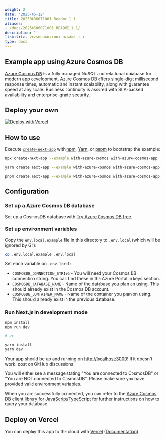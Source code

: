 ```yaml
---
weight: 2
date: '2025-06-12'
title: 20250606071001 Readme 1 1
aliases:
- /docs/20250606071001_README_1_1/
description: ''
linkTitle: 20250606071001 Readme 1 1
type: docs
---
```


## Example app using Azure Cosmos DB

[Azure Cosmos DB](https://azure.microsoft.com/en-in/products/cosmos-db) is a fully managed NoSQL and relational database for modern app development. Azure Cosmos DB offers single-digit millisecond response times, automatic and instant scalability, along with guarantee speed at any scale. Business continuity is assured with SLA-backed availability and enterprise-grade security.

## Deploy your own

[![Deploy with Vercel](https://vercel.com/button)](https://vercel.com/new/clone?project-name=with-azure-cosmos&repository-name=with-azure-cosmos&repository-url=https%3A%2F%2Fgithub.com%2Fvercel%2Fnext.js%2Ftree%2Fcanary%2Fexamples%2Fwith-azure-cosmos&integration-ids=oac_mPA9PZCLjkhQGhlA5zntNs0L)

## How to use

Execute [`create-next-app`](https://github.com/vercel/next.js/tree/canary/packages/create-next-app) with [npm](https://docs.npmjs.com/cli/init), [Yarn](https://yarnpkg.com/lang/en/docs/cli/create/), or [pnpm](https://pnpm.io) to bootstrap the example:

```bash
npx create-next-app --example with-azure-cosmos with-azure-cosmos-app
```

```bash
yarn create next-app --example with-azure-cosmos with-azure-cosmos-app
```

```bash
pnpm create next-app --example with-azure-cosmos with-azure-cosmos-app
```

## Configuration

### Set up a Azure Cosmos DB database

Set up a CosmosDB database with [Try Azure Cosmos DB free](https://cosmos.azure.com/try/).

### Set up environment variables

Copy the `env.local.example` file in this directory to `.env.local` (which will be ignored by Git):

```bash
cp .env.local.example .env.local
```

Set each variable on `.env.local`:

- `COSMOSDB_CONNECTION_STRING` - You will need your Cosmos DB connection string. You can find these in the Azure Portal in keys section.
- `COSMOSDB_DATABASE_NAME` - Name of the database you plan on using. This should already exist in the Cosmos DB account.
- `COSMOSDB_CONTAINER_NAME` - Name of the container you plan on using. This should already exist in the previous database.

### Run Next.js in development mode

```bash
npm install
npm run dev

# or

yarn install
yarn dev
```

Your app should be up and running on [http://localhost:3000](http://localhost:3000)! If it doesn't work, post on [GitHub discussions](https://github.com/vercel/next.js/discussions).

You will either see a message stating "You are connected to CosmosDB" or "You are NOT connected to CosmosDB". Please make sure you have provided valid environment variables.

When you are successfully connected, you can refer to the [Azure Cosmos DB client library for JavaScript/TypeScript](https://github.com/Azure/azure-sdk-for-js/tree/main/sdk/cosmosdb/cosmos) for further instructions on how to query your database.

## Deploy on Vercel

You can deploy this app to the cloud with [Vercel](https://vercel.com?utm_source=github&utm_medium=readme&utm_campaign=next-example) ([Documentation](https://nextjs.org/docs/deployment)).
